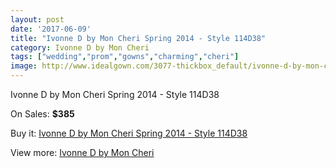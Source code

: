 ```yaml
---
layout: post
date: '2017-06-09'
title: "Ivonne D by Mon Cheri Spring 2014 - Style 114D38"
category: Ivonne D by Mon Cheri
tags: ["wedding","prom","gowns","charming","cheri"]
image: http://www.idealgown.com/3077-thickbox_default/ivonne-d-by-mon-cheri-spring-2014-style-114d38.jpg
---
```

Ivonne D by Mon Cheri Spring 2014 - Style 114D38

On Sales: **$385**
<a href="https://www.idealgown.com/en/ivonne-d-by-mon-cheri/1475-ivonne-d-by-mon-cheri-spring-2014-style-114d38.html"><amp-img layout="responsive" width="600" height="600" src="//www.idealgown.com/3077-thickbox_default/ivonne-d-by-mon-cheri-spring-2014-style-114d38.jpg" alt="Ivonne D by Mon Cheri Spring 2014 - Style 114D38 0" /></a>
<a href="https://www.idealgown.com/en/ivonne-d-by-mon-cheri/1475-ivonne-d-by-mon-cheri-spring-2014-style-114d38.html"><amp-img layout="responsive" width="600" height="600" src="//www.idealgown.com/3079-thickbox_default/ivonne-d-by-mon-cheri-spring-2014-style-114d38.jpg" alt="Ivonne D by Mon Cheri Spring 2014 - Style 114D38 1" /></a>
<a href="https://www.idealgown.com/en/ivonne-d-by-mon-cheri/1475-ivonne-d-by-mon-cheri-spring-2014-style-114d38.html"><amp-img layout="responsive" width="600" height="600" src="//www.idealgown.com/3078-thickbox_default/ivonne-d-by-mon-cheri-spring-2014-style-114d38.jpg" alt="Ivonne D by Mon Cheri Spring 2014 - Style 114D38 2" /></a>

Buy it: [Ivonne D by Mon Cheri Spring 2014 - Style 114D38](https://www.idealgown.com/en/ivonne-d-by-mon-cheri/1475-ivonne-d-by-mon-cheri-spring-2014-style-114d38.html "Ivonne D by Mon Cheri Spring 2014 - Style 114D38")

View more: [Ivonne D by Mon Cheri](https://www.idealgown.com/en/22-ivonne-d-by-mon-cheri "Ivonne D by Mon Cheri")